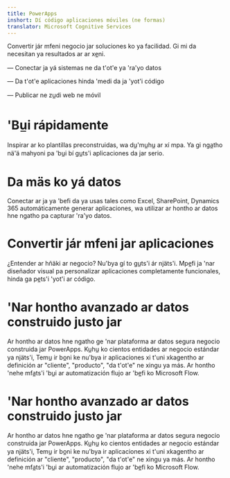 ```yaml
---
title: PowerApps
inshort: Dí código aplicaciones móviles (ne formas)
translator: Microsoft Cognitive Services
---
```


Convertir jár mfeni negocio jar soluciones ko ya facilidad. Gi mi da necesitan ya resultados ar ar xe̲ni.

— Conectar ja yá sistemas ne da t'ot'e ya 'ra'yo datos

— Da t'ot'e aplicaciones hinda 'medi da ja 'yot'i código

— Publicar ne zu̲di web ne móvil

# 'Bu̲i rápidamente
Inspirar ar ko plantillas preconstruidas, wa du̲'mu̲hu̲ ar xí mpa. Ya gi nga̲tho nä'ä mahyoni pa 'bu̲i bí gu̲ts'i aplicaciones da jar serio.

# Da mäs ko yá datos
Conectar ar ja ya 'befi da ya usas tales como Excel, SharePoint, Dynamics 365 automáticamente generar aplicaciones, wa utilizar ar hontho ar datos hne ngatho pa capturar 'ra'yo datos.

# Convertir jár mfeni jar aplicaciones
¿Entender ar hñäki ar negocio? Nu'bya gí to gu̲ts'i ár njäts'i. Mpe̲fi ja 'nar diseñador visual pa personalizar aplicaciones completamente funcionales, hinda ga pe̲ts'i 'yot'i ar código.

# 'Nar hontho avanzado ar datos construido justo jar
Ar hontho ar datos hne ngatho ge 'nar plataforma ar datos segura negocio construida jar PowerApps. Ku̲hu̲ ko cientos entidades ar negocio estándar ya njäts'i, Temu̲ ir bo̲ni ke nu'bya ir aplicaciones xi t'uni xkagentho ar definición ar "cliente", "producto", "da t'ot'e" ne xingu ya más. Ar hontho 'nehe mfa̲ts'i 'bu̲i ar automatización flujo ar 'be̲fi ko Microsoft Flow.

# 'Nar hontho avanzado ar datos construido justo jar
Ar hontho ar datos hne ngatho ge 'nar plataforma ar datos segura negocio construida jar PowerApps. Ku̲hu̲ ko cientos entidades ar negocio estándar ya njäts'i, Temu̲ ir bo̲ni ke nu'bya ir aplicaciones xi t'uni xkagentho ar definición ar "cliente", "producto", "da t'ot'e" ne xingu ya más. Ar hontho 'nehe mfa̲ts'i 'bu̲i ar automatización flujo ar 'be̲fi ko Microsoft Flow.



